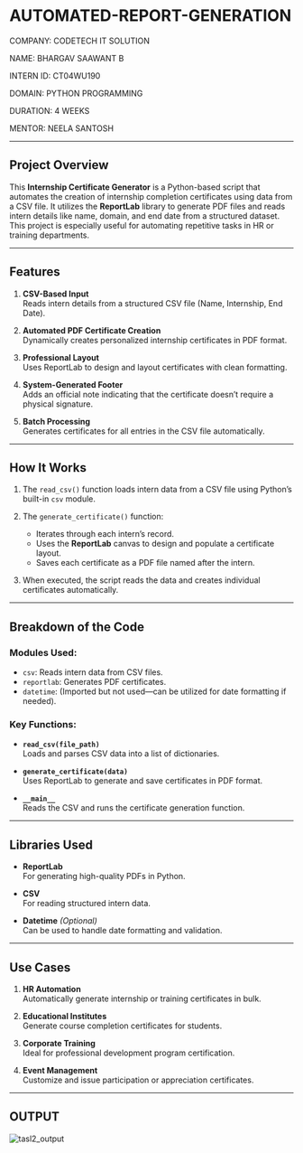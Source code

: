 # AUTOMATED-REPORT-GENERATION
 
COMPANY: CODETECH IT SOLUTION

NAME: BHARGAV SAAWANT B

INTERN ID: CT04WU190

DOMAIN: PYTHON PROGRAMMING

DURATION: 4 WEEKS

MENTOR: NEELA SANTOSH

---

## Project Overview  
This **Internship Certificate Generator** is a Python-based script that automates the creation of internship completion certificates using data from a CSV file. It utilizes the **ReportLab** library to generate PDF files and reads intern details like name, domain, and end date from a structured dataset. This project is especially useful for automating repetitive tasks in HR or training departments.

---

## Features

1. **CSV-Based Input**  
   Reads intern details from a structured CSV file (Name, Internship, End Date).

2. **Automated PDF Certificate Creation**  
   Dynamically creates personalized internship certificates in PDF format.

3. **Professional Layout**  
   Uses ReportLab to design and layout certificates with clean formatting.

4. **System-Generated Footer**  
   Adds an official note indicating that the certificate doesn’t require a physical signature.

5. **Batch Processing**  
   Generates certificates for all entries in the CSV file automatically.

---

## How It Works

1. The `read_csv()` function loads intern data from a CSV file using Python’s built-in `csv` module.

2. The `generate_certificate()` function:
   - Iterates through each intern’s record.
   - Uses the **ReportLab** canvas to design and populate a certificate layout.
   - Saves each certificate as a PDF file named after the intern.

3. When executed, the script reads the data and creates individual certificates automatically.

---

##  Breakdown of the Code

### Modules Used:
- `csv`: Reads intern data from CSV files.
- `reportlab`: Generates PDF certificates.
- `datetime`: (Imported but not used—can be utilized for date formatting if needed).

### Key Functions:
- **`read_csv(file_path)`**  
  Loads and parses CSV data into a list of dictionaries.

- **`generate_certificate(data)`**  
  Uses ReportLab to generate and save certificates in PDF format.

- **`__main__`**  
  Reads the CSV and runs the certificate generation function.

---

## Libraries Used

- **ReportLab**  
  For generating high-quality PDFs in Python.

- **CSV**  
  For reading structured intern data.

- **Datetime** *(Optional)*  
  Can be used to handle date formatting and validation.

---

## Use Cases

1. **HR Automation**  
   Automatically generate internship or training certificates in bulk.

2. **Educational Institutes**  
   Generate course completion certificates for students.

3. **Corporate Training**  
   Ideal for professional development program certification.

4. **Event Management**  
   Customize and issue participation or appreciation certificates.

---
## OUTPUT
![tasl2_output](https://github.com/user-attachments/assets/aece0c5a-868d-47f0-b40d-02b9f341b4c7)
